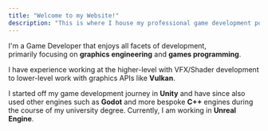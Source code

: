 ```yaml
---
title: "Welcome to my Website!"
description: "This is where I house my professional game development portfolio."
---
```


I'm a Game Developer that enjoys all facets of development,\
primarily focusing on **graphics engineering** and **games programming**.

I have experience working at the higher-level with VFX/Shader development to lower-level work with graphics APIs like **Vulkan**.

I started off my game development journey in **Unity** and have since also used other engines such as **Godot** and more bespoke **C++** engines during the course of my university degree. Currently, I am working in **Unreal Engine**.